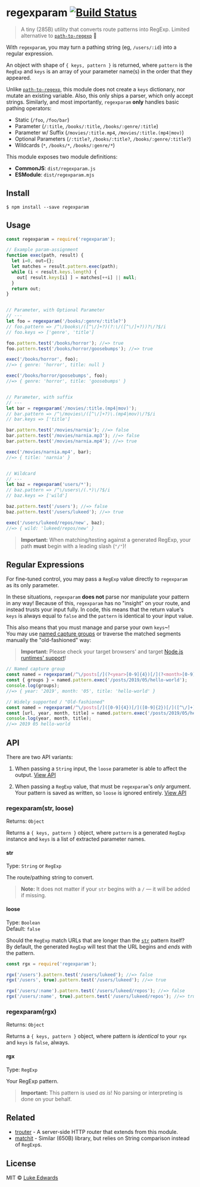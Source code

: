 # regexparam [![Build Status](https://travis-ci.org/lukeed/regexparam.svg?branch=master)](https://travis-ci.org/lukeed/regexparam)

> A tiny (285B) utility that converts route patterns into RegExp. Limited alternative to [`path-to-regexp`](https://github.com/pillarjs/path-to-regexp) 🙇

With `regexparam`, you may turn a pathing string (eg, `/users/:id`) into a regular expression.

An object with shape of `{ keys, pattern }` is returned, where `pattern` is the `RegExp` and `keys` is an array of your parameter name(s) in the order that they appeared.

Unlike [`path-to-regexp`](https://github.com/pillarjs/path-to-regexp), this module does not create a `keys` dictionary, nor mutate an existing variable. Also, this only ships a parser, which only accept strings. Similarly, and most importantly, `regexparam` **only** handles basic pathing operators:

* Static (`/foo`, `/foo/bar`)
* Parameter (`/:title`, `/books/:title`, `/books/:genre/:title`)
* Parameter w/ Suffix (`/movies/:title.mp4`, `/movies/:title.(mp4|mov)`)
* Optional Parameters (`/:title?`, `/books/:title?`, `/books/:genre/:title?`)
* Wildcards (`*`, `/books/*`, `/books/:genre/*`)

This module exposes two module definitions:

* **CommonJS**: `dist/regexparam.js`
* **ESModule**: `dist/regexparam.mjs`

## Install

```
$ npm install --save regexparam
```


## Usage

```js
const regexparam = require('regexparam');

// Example param-assignment
function exec(path, result) {
  let i=0, out={};
  let matches = result.pattern.exec(path);
  while (i < result.keys.length) {
    out[ result.keys[i] ] = matches[++i] || null;
  }
  return out;
}


// Parameter, with Optional Parameter
// ---
let foo = regexparam('/books/:genre/:title?')
// foo.pattern => /^\/books\/([^\/]+?)(?:\/([^\/]+?))?\/?$/i
// foo.keys => ['genre', 'title']

foo.pattern.test('/books/horror'); //=> true
foo.pattern.test('/books/horror/goosebumps'); //=> true

exec('/books/horror', foo);
//=> { genre: 'horror', title: null }

exec('/books/horror/goosebumps', foo);
//=> { genre: 'horror', title: 'goosebumps' }


// Parameter, with suffix
// ---
let bar = regexparam('/movies/:title.(mp4|mov)');
// bar.pattern => /^\/movies\/([^\/]+?)\.(mp4|mov)\/?$/i
// bar.keys => ['title']

bar.pattern.test('/movies/narnia'); //=> false
bar.pattern.test('/movies/narnia.mp3'); //=> false
bar.pattern.test('/movies/narnia.mp4'); //=> true

exec('/movies/narnia.mp4', bar);
//=> { title: 'narnia' }


// Wildcard
// ---
let baz = regexparam('users/*');
// baz.pattern => /^\/users\/(.*)\/?$/i
// baz.keys => ['wild']

baz.pattern.test('/users'); //=> false
baz.pattern.test('/users/lukeed'); //=> true

exec('/users/lukeed/repos/new', baz);
//=> { wild: 'lukeed/repos/new' }
```

> **Important:** When matching/testing against a generated RegExp, your path **must** begin with a leading slash (`"/"`)!

## Regular Expressions

For fine-tuned control, you may pass a `RegExp` value directly to `regexparam` as its only parameter.

In these situations, `regexparam` **does not** parse nor manipulate your pattern in any way! Because of this, `regexparam` has no "insight" on your route, and instead trusts your input fully. In code, this means that the return value's `keys` is always equal to `false` and the `pattern` is identical to your input value.

This also means that you must manage and parse your own `keys`~!<br>
You may use [named capture groups](https://javascript.info/regexp-groups#named-groups) or traverse the matched segments manually the "old-fashioned" way:

> **Important:** Please check your target browsers' and target [Node.js runtimes' support](https://node.green/#ES2018-features--RegExp-named-capture-groups)!

```js
// Named capture group
const named = regexparam(/^\/posts[/](?<year>[0-9]{4})[/](?<month>[0-9]{2})[/](?<title>[^\/]+)/i);
const { groups } = named.pattern.exec('/posts/2019/05/hello-world');
console.log(groups);
//=> { year: '2019', month: '05', title: 'hello-world' }

// Widely supported / "Old-fashioned"
const named = regexparam(/^\/posts[/]([0-9]{4})[/]([0-9]{2})[/]([^\/]+)/i);
const [url, year, month, title] = named.pattern.exec('/posts/2019/05/hello-world');
console.log(year, month, title);
//=> 2019 05 hello-world
```


## API

There are two API variants:

1) When passing a `String` input, the `loose` parameter is able to affect the output. [View API](#regexparamstr-loose)

2) When passing a `RegExp` value, that must be `regexparam`'s _only_ argument.<br>
Your pattern is saved as written, so `loose` is ignored entirely. [View API](#regexparamrgx)

### regexparam(str, loose)
Returns: `Object`

Returns a `{ keys, pattern }` object, where `pattern` is a generated `RegExp` instance and `keys` is a list of extracted parameter names.

#### str
Type: `String` or `RegExp`

The route/pathing string to convert.

> **Note:** It does not matter if your `str` begins with a `/` &mdash; it will be added if missing.

#### loose
Type: `Boolean`<br>
Default: `false`

Should the `RegExp` match URLs that are longer than the [`str`](#str) pattern itself?<br>
By default, the generated `RegExp` will test that the URL begins and _ends with_ the pattern.

```js
const rgx = require('regexparam');

rgx('/users').pattern.test('/users/lukeed'); //=> false
rgx('/users', true).pattern.test('/users/lukeed'); //=> true

rgx('/users/:name').pattern.test('/users/lukeed/repos'); //=> false
rgx('/users/:name', true).pattern.test('/users/lukeed/repos'); //=> true
```

### regexparam(rgx)
Returns: `Object`

Returns a `{ keys, pattern }` object, where pattern is _identical_ to your `rgx` and `keys` is `false`, always.

#### rgx
Type: `RegExp`

Your RegExp pattern.

> **Important:** This pattern is used _as is_! No parsing or interpreting is done on your behalf.


## Related

- [trouter](https://github.com/lukeed/trouter) - A server-side HTTP router that extends from this module.
- [matchit](https://github.com/lukeed/matchit) - Similar (650B) library, but relies on String comparison instead of `RegExp`s.


## License

MIT © [Luke Edwards](https://lukeed.com)
